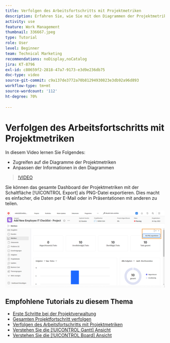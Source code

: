 ```yaml
---
title: Verfolgen des Arbeitsfortschritts mit Projektmetriken
description: Erfahren Sie, wie Sie mit den Diagrammen der Projektmetriken den Fortschritt der Projektarbeit in [!DNL  Workfront]verfolgen können.
activity: use
feature: Work Management
thumbnail: 336667.jpeg
type: Tutorial
role: User
level: Beginner
team: Technical Marketing
recommendations: noDisplay,noCatalog
jira: KT-8796
exl-id: c80659f2-2818-47a7-9173-e3d9e236db75
doc-type: video
source-git-commit: c9a137de3772a70b81294930823e3db92a96d893
workflow-type: tm+mt
source-wordcount: '112'
ht-degree: 70%

---
```


# Verfolgen des Arbeitsfortschritts mit Projektmetriken

In diesem Video lernen Sie Folgendes:

* Zugreifen auf die Diagramme der Projektmetriken
* Anpassen der Informationen in den Diagrammen

>[!VIDEO](https://video.tv.adobe.com/v/336667/?quality=12&learn=on)

Sie können das gesamte Dashboard der Projektmetriken mit der Schaltfläche [!UICONTROL Export] als PNG-Datei exportieren. Dies macht es einfacher, die Daten per E-Mail oder in Präsentationen mit anderen zu teilen.

![Die Seite mit den exportierten Projektmetriken](assets/planner-fund-metrics-export.png)

## Empfohlene Tutorials zu diesem Thema

* [Erste Schritte bei der Projektverwaltung](https://experienceleague.adobe.com/en/docs/workfront-learn/tutorials-workfront/manage-work/projects/getting-started-manage-a-project.md)
* [Gesamten Projektfortschritt verfolgen](https://experienceleague.adobe.com/en/docs/workfront-learn/tutorials-workfront/manage-work/projects/track-overall-project-progress.md)
* [Verfolgen des Arbeitsfortschritts mit Projektmetriken](https://experienceleague.adobe.com/en/docs/workfront-learn/tutorials-workfront/manage-work/projects/track-work-progress-with-project-metrics.md)
* [Verstehen Sie die [!UICONTROL Gantt] Ansicht](https://experienceleague.adobe.com/en/docs/workfront-learn/tutorials-workfront/manage-work/projects/understand-the-gantt-view.md)
* [Verstehen Sie die [!UICONTROL Board] Ansicht](https://experienceleague.adobe.com/en/docs/workfront-learn/tutorials-workfront/manage-work/projects/understand-the-board-view.md)
